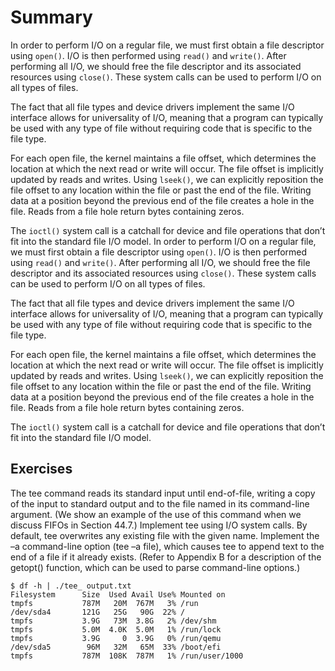 # Summary
In order to perform I/O on a regular file, we must first obtain a file descriptor using `open()`. I/O is then performed using `read()` and `write()`. After performing all I/O, we should free the file descriptor and its associated resources using `close()`. These system calls can be used to perform I/O on all types of files.

The fact that all file types and device drivers implement the same I/O interface allows for universality of I/O, meaning that a program can typically be used with any type of file without requiring code that is specific to the file type.

For each open file, the kernel maintains a file offset, which determines the location at which the next read or write will occur. The file offset is implicitly updated by reads and writes. Using `lseek()`, we can explicitly reposition the file offset to any location within the file or past the end of the file. Writing data at a position beyond the previous end of the file creates a hole in the file. Reads from a file hole return bytes containing zeros.

The `ioctl()` system call is a catchall for device and file operations that don’t fit into the standard file I/O model. In order to perform I/O on a regular file, we must first obtain a file descriptor using `open()`. I/O is then performed using `read()` and `write()`. After performing all I/O, we should free the file descriptor and its associated resources using `close()`. These system calls can be used to perform I/O on all types of files.

The fact that all file types and device drivers implement the same I/O interface allows for universality of I/O, meaning that a program can typically be used with any type of file without requiring code that is specific to the file type.

For each open file, the kernel maintains a file offset, which determines the location at which the next read or write will occur. The file offset is implicitly updated by reads and writes. Using `lseek()`, we can explicitly reposition the file offset to any location within the file or past the end of the file. Writing data at a position beyond the previous end of the file creates a hole in the file. Reads from a file hole return bytes containing zeros.

The `ioctl()` system call is a catchall for device and file operations that don’t fit into the standard file I/O model.

## Exercises
 The tee command reads its standard input until end-of-file, writing a copy of the input to standard output and to the file named in its command-line argument. (We show an example of the use of this command when we discuss FIFOs in Section 44.7.) Implement tee using I/O system calls. By default, tee overwrites any existing file with the given name. Implement the –a command-line option (tee –a file), which causes tee to append text to the end of a file if it already exists. (Refer to Appendix B for a description of the getopt() function, which can be used to parse command-line options.)
```
$ df -h | ./tee_ output.txt
Filesystem      Size  Used Avail Use% Mounted on
tmpfs           787M   20M  767M   3% /run
/dev/sda4       121G   25G   90G  22% /
tmpfs           3.9G   73M  3.8G   2% /dev/shm
tmpfs           5.0M  4.0K  5.0M   1% /run/lock
tmpfs           3.9G     0  3.9G   0% /run/qemu
/dev/sda5        96M   32M   65M  33% /boot/efi
tmpfs           787M  108K  787M   1% /run/user/1000
```